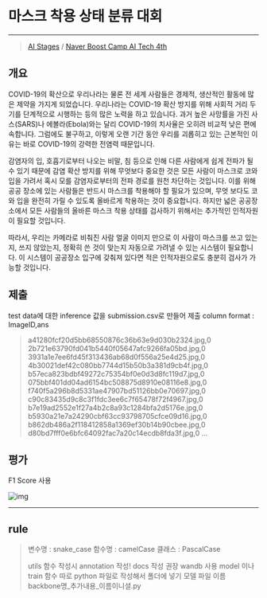 # 마스크 착용 상태 분류 대회

---
> [AI Stages](https://stages.ai) / [Naver Boost Camp AI Tech 4th](https://www.boostcourse.org)

## 개요
COVID-19의 확산으로 우리나라는 물론 전 세계 사람들은 경제적, 생산적인 활동에 많은 제약을 가지게 되었습니다. 우리나라는 COVID-19 확산 방지를 위해 사회적 거리 두기를 단계적으로 시행하는 등의 많은 노력을 하고 있습니다. 과거 높은 사망률을 가진 사스(SARS)나 에볼라(Ebola)와는 달리 COVID-19의 치사율은 오히려 비교적 낮은 편에 속합니다. 그럼에도 불구하고, 이렇게 오랜 기간 동안 우리를 괴롭히고 있는 근본적인 이유는 바로 COVID-19의 강력한 전염력 때문입니다.

감염자의 입, 호흡기로부터 나오는 비말, 침 등으로 인해 다른 사람에게 쉽게 전파가 될 수 있기 때문에 감염 확산 방지를 위해 무엇보다 중요한 것은 모든 사람이 마스크로 코와 입을 가려서 혹시 모를 감염자로부터의 전파 경로를 원천 차단하는 것입니다. 이를 위해 공공 장소에 있는 사람들은 반드시 마스크를 착용해야 할 필요가 있으며, 무엇 보다도 코와 입을 완전히 가릴 수 있도록 올바르게 착용하는 것이 중요합니다. 하지만 넓은 공공장소에서 모든 사람들의 올바른 마스크 착용 상태를 검사하기 위해서는 추가적인 인적자원이 필요할 것입니다.

따라서, 우리는 카메라로 비춰진 사람 얼굴 이미지 만으로 이 사람이 마스크를 쓰고 있는지, 쓰지 않았는지, 정확히 쓴 것이 맞는지 자동으로 가려낼 수 있는 시스템이 필요합니다. 이 시스템이 공공장소 입구에 갖춰져 있다면 적은 인적자원으로도 충분히 검사가 가능할 것입니다.

## 제출
test data에 대한 inference 값을 submission.csv로 만들어 제출
column format : ImageID,ans
>a41280fcf20d5bb68550876c36b63e9d030b2324.jpg,0
2b721e63790fd041b5440f05647afc9266fa05bd.jpg,0
3931a1e7ee6fd45f313436ab68d0f556a25e4d25.jpg,0
4b30021def42c080bb7744d15b50b3a381d9cb4f.jpg,0
b57eca823bdbf49272c75354bf0e0d3d8fc119d7.jpg,0
075bbf401dd04ad6154bc508875d8910e08116e8.jpg,0
f740f5a296b8d5331ae47907bd51126bb0e70697.jpg,0
c90c83435d9c8c3f1fdc3ee6c7f65478f72f4967.jpg,0
b7e19ad2552e1f27a4b2c8a93c1284bfa2d5176e.jpg,0
b5930a21e7a24290cbf63cc93798705cfce09d16.jpg,0
b862db486a2f118412858a1369ef30b14b90cbee.jpg,0
d80bd7fff0e6bfc64092fac7a20c14ecdb8fda3f.jpg,0
...

## 평가
F1 Score 사용

![img](https://forums.fast.ai/uploads/default/original/3X/c/c/cca1b3ad72fc927fbf3d3690f01d2e3b5a31dd2e.png)

---

## rule

> 변수명 : snake_case
> 함수명 : camelCase
> 클래스 : PascalCase
> 
> utils 함수 작성시 annotation 작성!
> docs 작성 권장
> wandb 사용
> model 이나 train 함수 따로 python 파일로 작성해서 폴더에 넣기
> 모델 파일 이름 backbone명_추가내용_이름이니셜.py
